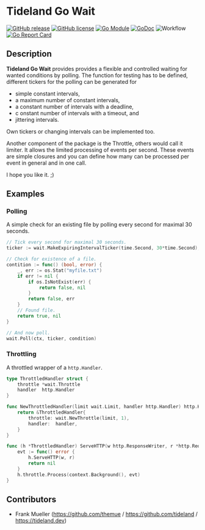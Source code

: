 # Tideland Go Wait

[![GitHub release](https://img.shields.io/github/release/tideland/go-wait.svg)](https://github.com/tideland/go-wait)
[![GitHub license](https://img.shields.io/badge/license-New%20BSD-blue.svg)](https://raw.githubusercontent.com/tideland/go-wait/master/LICENSE)
[![Go Module](https://img.shields.io/github/go-mod/go-version/tideland/go-wait)](https://github.com/tideland/go-wait/blob/master/go.mod)
[![GoDoc](https://godoc.org/tideland.dev/go/actor?status.svg)](https://pkg.go.dev/mod/tideland.dev/go/wait?tab=packages)
![Workflow](https://github.com/tideland/go-wait/actions/workflows/go.yml/badge.svg)
[![Go Report Card](https://goreportcard.com/badge/github.com/tideland/go-wait)](https://goreportcard.com/report/tideland.dev/go/wait)

## Description

**Tideland Go Wait** provides provides a flexible and controlled waiting for wanted conditions by polling. The
function for testing has to be defined, different tickers for the polling can be generated for

- simple constant intervals,
- a maximum number of constant intervals,
- a constant number of intervals with a deadline,
- c onstant number of intervals with a timeout, and
- jittering intervals.

Own tickers or changing intervals can be implemented too.

Another component of the package is the Throttle, others would call it limiter. It allows the limited processing
of events per second. These events are simple closures and you can define how many can be processed per event in
general and in one call.

I hope you like it. ;)

## Examples

### Polling

A simple check for an existing file by polling every second for maximal 30 seconds.

```go
// Tick every second for maximal 30 seconds.
ticker := wait.MakeExpiringIntervalTicker(time.Second, 30*time.Second),

// Check for existence of a file.
contition := func() (bool, error) {
    _, err := os.Stat("myfile.txt")
    if err != nil {
        if os.IsNotExist(err) {
            return false, nil
        }
        return false, err
    }
    // Found file.
    return true, nil
}

// And now poll.
wait.Poll(ctx, ticker, condition)
```

### Throttling

A throttled wrapper of a `http.Handler`.

```go
type ThrottledHandler struct {
    throttle *wait.Throttle
    handler  http.Handler
}

func NewThrottledHandler(limit wait.Limit, handler http.Handler) http.Handler {
    return &ThrottledHandler{
        throttle: wait.NewThrottle(limit, 1),
        handler:  handler,
    }
}

func (h *ThrottledHandler) ServeHTTP(w http.ResponseWriter, r *http.Request) {
    evt := func() error {
        h.ServeHTTP(w, r)
        return nil
    }
    h.throttle.Process(context.Background(), evt)
}
```

## Contributors

- Frank Mueller (https://github.com/themue / https://github.com/tideland / https://tideland.dev)

